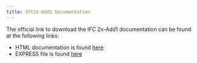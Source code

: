 ```yaml
---
title: IFC2x-Add1 Documentation
---
```

<p>The official link to download the IFC 2x-Add1 documentation can be found at the following links:</p>

<ul>
  <li>HTML documentation is found <a href="http://www.buildingsmart-tech.org/downloads/ifc/ifc2x/20011026_IfcR2x_addendum1_html_distribution.zip">here</a></li>
  <li>EXPRESS file is found <a href="http://www.buildingsmart-tech.org/downloads/ifc/ifc2x/20020117_IfcR2x_addendum1_longform.zip">here</a></li>
</ul>